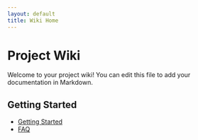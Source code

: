 ```yaml
---
layout: default
title: Wiki Home
---
```


# Project Wiki

Welcome to your project wiki! You can edit this file to add your documentation in Markdown.

## Getting Started

- [Getting Started](getting-started.md)
- [FAQ](faq.md)
